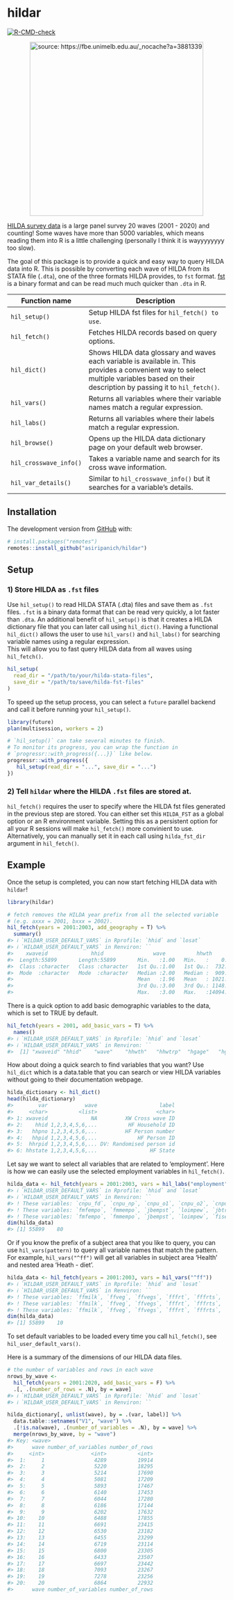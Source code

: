 
<!-- README.md is generated from README.Rmd. Please edit that file -->

# hildar

<!-- badges: start -->

[![R-CMD-check](https://github.com/asiripanich/hildar/actions/workflows/R-CMD-check.yaml/badge.svg)](https://github.com/asiripanich/hildar/actions/workflows/R-CMD-check.yaml)
<!-- badges: end -->

<p align="center">
<img src="https://fbe.unimelb.edu.au/_nocache?a=3881339" title="source: https://fbe.unimelb.edu.au/_nocache?a=3881339" width="400"/>
</p>

[HILDA survey data](https://melbourneinstitute.unimelb.edu.au/hilda) is
a large panel survey 20 waves (2001 - 2020) and counting! Some waves
have more than 5000 variables, which means reading them into R is a
little challenging (personally I think it is wayyyyyyyy too slow).

The goal of this package is to provide a quick and easy way to query
HILDA data into R. This is possible by converting each wave of HILDA
from its STATA file (`.dta`), one of the three formats HILDA provides,
to `fst` format. [fst](https://github.com/fstpackage/fst) is a binary
format and can be read much much quicker than `.dta` in R.

| Function name          | Description                                                                                                                                                                               |
|------------------------|-------------------------------------------------------------------------------------------------------------------------------------------------------------------------------------------|
| `hil_setup()`          | Setup HILDA fst files for `hil_fetch() to use`.                                                                                                                                           |
| `hil_fetch()`          | Fetches HILDA records based on query options.                                                                                                                                             |
| `hil_dict()`           | Shows HILDA data glossary and waves each variable is available in. This provides a convenient way to select multiple variables based on their description by passing it to `hil_fetch()`. |
| `hil_vars()`           | Returns all variables where their variable names match a regular expression.                                                                                                              |
| `hil_labs()`           | Returns all variables where their labels match a regular expression.                                                                                                                      |
| `hil_browse()`         | Opens up the HILDA data dictionary page on your default web browser.                                                                                                                      |
| `hil_crosswave_info()` | Takes a variable name and search for its cross wave information.                                                                                                                          |
| `hil_var_details()`    | Similar to `hil_crosswave_info()` but it searches for a variable’s details.                                                                                                               |

## Installation

The development version from [GitHub](https://github.com/) with:

``` r
# install.packages("remotes")
remotes::install_github("asiripanich/hildar")
```

## Setup

### 1) Store HILDA as `.fst` files

Use `hil_setup()` to read HILDA STATA (.dta) files and save them as
`.fst` files. `.fst` is a binary data format that can be read very
quickly, a lot faster than `.dta`. An additional benefit of
`hil_setup()` is that it creates a HILDA dictionary file that you can
later call using `hil_dict()`. Having a functional `hil_dict()` allows
the user to use `hil_vars()` and `hil_labs()` for searching variable
names using a regular expression.  
This will allow you to fast query HILDA data from all waves using
`hil_fetch()`.

``` r
hil_setup(
  read_dir = "/path/to/your/hilda-stata-files", 
  save_dir = "/path/to/save/hilda-fst-files"
)
```

To speed up the setup process, you can select a `future` parallel
backend and call it before running your `hil_setup()`.

``` r
library(future)
plan(multisession, workers = 2)

# `hil_setup()` can take several minutes to finish.
# To monitor its progress, you can wrap the function in
# `progressr::with_progress({...}}` like below.
progressr::with_progress({
   hil_setup(read_dir = "...", save_dir = "...")
})
```

### 2) Tell `hildar` where the HILDA `.fst` files are stored at.

`hil_fetch()` requires the user to specify where the HILDA fst files
generated in the previous step are stored. You can either set this
`HILDA_FST` as a global option or an R environment variable. Setting
this as a persistent option for all your R sessions will make
`hil_fetch()` more convinient to use. Alternatively, you can manually
set it in each call using `hilda_fst_dir` argument in `hil_fetch()`.

## Example

Once the setup is completed, you can now start fetching HILDA data with
`hildar`!

``` r
library(hildar)

# fetch removes the HILDA year prefix from all the selected variable
# (e.g. axxx = 2001, bxxx = 2002).
hil_fetch(years = 2001:2003, add_geography = T) %>%
  summary()
#> ℹ `HILDAR_USER_DEFAULT_VARS` in Rprofile: `hhid` and `losat`
#> ℹ `HILDAR_USER_DEFAULT_VARS` in Renviron: ``
#>    xwaveid              hhid                wave          hhwth             hhwtrp            hgage           hgsex              mrcurr             hhrih              hhsgcc              losat        
#>  Length:55899       Length:55899       Min.   :1.00   Min.   :    0.0   Min.   :  -10.0   Min.   :  0.00   Length:55899       Length:55899       Length:55899       Length:55899       Min.   :-10.000  
#>  Class :character   Class :character   1st Qu.:1.00   1st Qu.:  732.7   1st Qu.:  -10.0   1st Qu.: 15.00   Class :character   Class :character   Class :character   Class :character   1st Qu.:-10.000  
#>  Mode  :character   Mode  :character   Median :2.00   Median :  909.4   Median :  821.9   Median : 34.00   Mode  :character   Mode  :character   Mode  :character   Mode  :character   Median :  7.000  
#>                                        Mean   :1.96   Mean   : 1021.9   Mean   :  809.4   Mean   : 34.82                                                                               Mean   :  2.748  
#>                                        3rd Qu.:3.00   3rd Qu.: 1148.8   3rd Qu.: 1122.0   3rd Qu.: 51.00                                                                               3rd Qu.:  9.000  
#>                                        Max.   :3.00   Max.   :14094.0   Max.   :16000.0   Max.   :100.00                                                                               Max.   : 10.000
```

There is a quick option to add basic demographic variables to the data,
which is set to TRUE by default.

``` r
hil_fetch(years = 2001, add_basic_vars = T) %>%
  names()
#> ℹ `HILDAR_USER_DEFAULT_VARS` in Rprofile: `hhid` and `losat`
#> ℹ `HILDAR_USER_DEFAULT_VARS` in Renviron: ``
#>  [1] "xwaveid" "hhid"    "wave"    "hhwth"   "hhwtrp"  "hgage"   "hgsex"   "mrcurr"  "hhrih"   "losat"
```

How about doing a quick search to find variables that you want? Use
`hil_dict` which is a data.table that you can search or view HILDA
variables without going to their documentation webpage.

``` r
hilda_dictionary <- hil_dict()
head(hilda_dictionary)
#>        var            wave                    label
#>     <char>          <list>                   <char>
#> 1: xwaveid              NA         XW Cross wave ID
#> 2:    hhid 1,2,3,4,5,6,...          HF Household ID
#> 3:   hhpno 1,2,3,4,5,6,...         HF Person number
#> 4:   hhpid 1,2,3,4,5,6,...             HF Person ID
#> 5:  hhrpid 1,2,3,4,5,6,... DV: Randomised person id
#> 6: hhstate 1,2,3,4,5,6,...                 HF State
```

Let say we want to select all variables that are related to
‘employment’. Here is how we can easily use the selected employment
variables in `hil_fetch()`.

``` r
hilda_data <- hil_fetch(years = 2001:2003, vars = hil_labs("employment"))
#> ℹ `HILDAR_USER_DEFAULT_VARS` in Rprofile: `hhid` and `losat`
#> ℹ `HILDAR_USER_DEFAULT_VARS` in Renviron: ``
#> ! These variables: `cnpu_fd`, `cnpu_np`, `cnpu_o1`, `cnpu_o2`, `cnpu_na`, `cnph_o1`, `cnph_o2`, `cnpc_ps`, `cnpc_fd`, `cnpc_o1`, `cnpc_o2`, `cnsu_ps`, `cnsu_fd`, `cnsu_kp`, `cnsu_np`, `cnsu_o1`, `cnsu_o2`, `cnsu_na`, `cnsh_bs`, `cnsh_ru`, `cnsh_re`, `cnsh_ps`, `cnsh_fd`, `cnsh_kp`, `cnsh_o1`, `cnsh_o2`, `cnsc_bs`, `cnsc_ru`, `cnsc_ps`, `cnsc_fd`, `cnsc_kp`, `cnsc_o1`, `cnsc_o2`, `chkb12`, `pjothru`, `pjothra`, `pjotcnt`, `fmfempn`, `fmmempn`, `lshremp`, `lsmnemp`, `lsmncom`, `fisemr`, `lsemp`, `lscom`, `jbtremp`, `ujtros`, `ncesop`, `rcesop`, `rtgwage`, `cnsh_au`, `hepuwrk`, `herjob`, `herhour`, `hechjob`, `hetowrk`, `heonas`, `hespeq`, `heothed`, `nsu1_fd`, `nsu1_o1`, `nsu1_o2`, `nsu1_na`, `nsu1_np`, `nsu2_fd`, `nsu2_o1`, `nsu2_o2`, `nsu2_na`, `nsu2_np`, `nsu3_fd`, `nsu3_o1`, `nsu3_o2`, `nsu3_na`, `nsu3_np`, `nsu4_fd`, `nsu4_o1`, `nsu4_o2`, `nsu4_na`, `nsu4_np`, `nsu5_fd`, `nsu5_o1`, `nsu5_o2`, `nsu5_na`, `nsu5_np`, `nsu6_fd`, `nsu6_o1`, `nsu6_o2`, `nsu6_na`, `nsu6_np`, `nsh1_ps`, `nsh2_ps`, `nsh3_ps`, `nsh4_ps`, `nsh5_ps`, `nsh6_ps`, `nsh1_fd`, `nsh2_fd`, `nsh3_fd`, `nsh4_fd`, `nsh5_fd`, … don't exist in '/Users/amarin/OneDrive - UNSW/data/HIlDA20-fst/Combined_a200u.fst'.
#> ! These variables: `fmfempo`, `fmmempo`, `jbempst`, `loimpew`, `jbtremp`, `ujtros`, `ncesop`, `rcesop`, `rtgwage`, `cnsh_au`, `hepuwrk`, `herjob`, `herhour`, `hechjob`, `hetowrk`, `heonas`, `hespeq`, `heothed`, `nsu1_fd`, `nsu1_o1`, `nsu1_o2`, `nsu1_na`, `nsu1_np`, `nsu2_fd`, `nsu2_o1`, `nsu2_o2`, `nsu2_na`, `nsu2_np`, `nsu3_fd`, `nsu3_o1`, `nsu3_o2`, `nsu3_na`, `nsu3_np`, `nsu4_fd`, `nsu4_o1`, `nsu4_o2`, `nsu4_na`, `nsu4_np`, `nsu5_fd`, `nsu5_o1`, `nsu5_o2`, `nsu5_na`, `nsu5_np`, `nsu6_fd`, `nsu6_o1`, `nsu6_o2`, `nsu6_na`, `nsu6_np`, `nsh1_ps`, `nsh2_ps`, `nsh3_ps`, `nsh4_ps`, `nsh5_ps`, `nsh6_ps`, `nsh1_fd`, `nsh2_fd`, `nsh3_fd`, `nsh4_fd`, `nsh5_fd`, `nsh6_fd`, `nsh1_o1`, `nsh2_o1`, `nsh3_o1`, `nsh4_o1`, `nsh5_o1`, `nsh6_o1`, `nsh1_o2`, `nsh2_o2`, `nsh3_o2`, `nsh4_o2`, `nsh5_o2`, `nsh6_o2`, `npu1_o1`, `npu1_o2`, `npu1_na`, `npu1_np`, `npu2_o1`, `npu2_o2`, `npu2_na`, `npu2_np`, `npu3_o1`, `npu3_o2`, `npu3_na`, `npu3_np`, `npu4_o1`, `npu4_o2`, `npu4_na`, `npu4_np`, `npu5_o1`, `npu5_o2`, `npu5_na`, `npu5_np`, `npu6_o1`, `npu6_o2`, `npu6_na`, `npu6_np`, `nph1_fd`, `nph2_fd`, `nph3_fd`, `nph4_fd`, … don't exist in '/Users/amarin/OneDrive - UNSW/data/HIlDA20-fst/Combined_b200u.fst'.
#> ! These variables: `fmfempo`, `fmmempo`, `jbempst`, `loimpew`, `fisemr`, `cnsh_au`, `hepuwrk`, `herjob`, `herhour`, `hechjob`, `hetowrk`, `heonas`, `hespeq`, `heothed`, `nsu1_fd`, `nsu1_o1`, `nsu1_o2`, `nsu1_na`, `nsu1_np`, `nsu2_fd`, `nsu2_o1`, `nsu2_o2`, `nsu2_na`, `nsu2_np`, `nsu3_fd`, `nsu3_o1`, `nsu3_o2`, `nsu3_na`, `nsu3_np`, `nsu4_fd`, `nsu4_o1`, `nsu4_o2`, `nsu4_na`, `nsu4_np`, `nsu5_fd`, `nsu5_o1`, `nsu5_o2`, `nsu5_na`, `nsu5_np`, `nsu6_fd`, `nsu6_o1`, `nsu6_o2`, `nsu6_na`, `nsu6_np`, `nsh1_ps`, `nsh2_ps`, `nsh3_ps`, `nsh4_ps`, `nsh5_ps`, `nsh6_ps`, `nsh1_fd`, `nsh2_fd`, `nsh3_fd`, `nsh4_fd`, `nsh5_fd`, `nsh6_fd`, `nsh1_o1`, `nsh2_o1`, `nsh3_o1`, `nsh4_o1`, `nsh5_o1`, `nsh6_o1`, `nsh1_o2`, `nsh2_o2`, `nsh3_o2`, `nsh4_o2`, `nsh5_o2`, `nsh6_o2`, `npu1_o1`, `npu1_o2`, `npu1_na`, `npu1_np`, `npu2_o1`, `npu2_o2`, `npu2_na`, `npu2_np`, `npu3_o1`, `npu3_o2`, `npu3_na`, `npu3_np`, `npu4_o1`, `npu4_o2`, `npu4_na`, `npu4_np`, `npu5_o1`, `npu5_o2`, `npu5_na`, `npu5_np`, `npu6_o1`, `npu6_o2`, `npu6_na`, `npu6_np`, `nph1_fd`, `nph2_fd`, `nph3_fd`, `nph4_fd`, `nph5_fd`, `nph6_fd`, `nph1_o1`, `nph2_o1`, … don't exist in '/Users/amarin/OneDrive - UNSW/data/HIlDA20-fst/Combined_c200u.fst'.
dim(hilda_data)
#> [1] 55899    80
```

Or if you know the prefix of a subject area that you like to query, you
can use `hil_vars(pattern)` to query all variable names that match the
pattern. For example, `hil_vars("^ff")` will get all variables in
subject area ‘Health’ and nested area ‘Heath - diet’.

``` r
hilda_data <- hil_fetch(years = 2001:2003, vars = hil_vars("^ff"))
#> ℹ `HILDAR_USER_DEFAULT_VARS` in Rprofile: `hhid` and `losat`
#> ℹ `HILDAR_USER_DEFAULT_VARS` in Renviron: ``
#> ! These variables: `ffmilk`, `ffveg`, `ffvegs`, `fffrt`, `fffrts`, `ffbf`, `ffsalt`, `ffbrfr`, `fflunr`, `ffdinr`, `ffcdiet`, `ffdietf`, `ffsrw`, `ffscw`, `ffleg`, `ffcake`, `ffpasta`, `ffsnack`, `ffcerl`, `ffconf`, `ffbread`, `ffspud`, `ffrmeat`, `ffprocm`, `ffpoult`, and `fffish` don't exist in '/Users/amarin/OneDrive - UNSW/data/HIlDA20-fst/Combined_a200u.fst'.
#> ! These variables: `ffmilk`, `ffveg`, `ffvegs`, `fffrt`, `fffrts`, `ffbf`, `ffsalt`, `ffbrfr`, `fflunr`, `ffdinr`, `ffcdiet`, `ffdietf`, `ffsrw`, `ffscw`, `ffleg`, `ffcake`, `ffpasta`, `ffsnack`, `ffcerl`, `ffconf`, `ffbread`, `ffspud`, `ffrmeat`, `ffprocm`, `ffpoult`, and `fffish` don't exist in '/Users/amarin/OneDrive - UNSW/data/HIlDA20-fst/Combined_b200u.fst'.
#> ! These variables: `ffmilk`, `ffveg`, `ffvegs`, `fffrt`, `fffrts`, `ffbf`, `ffsalt`, `ffbrfr`, `fflunr`, `ffdinr`, `ffcdiet`, `ffdietf`, `ffsrw`, `ffscw`, `ffleg`, `ffcake`, `ffpasta`, `ffsnack`, `ffcerl`, `ffconf`, `ffbread`, `ffspud`, `ffrmeat`, `ffprocm`, `ffpoult`, and `fffish` don't exist in '/Users/amarin/OneDrive - UNSW/data/HIlDA20-fst/Combined_c200u.fst'.
dim(hilda_data)
#> [1] 55899    10
```

To set default variables to be loaded every time you call `hil_fetch()`,
see `hil_user_default_vars()`.

Here is a summary of the dimensions of our HILDA data files.

``` r
# the number of variables and rows in each wave
nrows_by_wave <-
  hil_fetch(years = 2001:2020, add_basic_vars = F) %>%
  .[, .(number_of_rows = .N), by = wave]
#> ℹ `HILDAR_USER_DEFAULT_VARS` in Rprofile: `hhid` and `losat`
#> ℹ `HILDAR_USER_DEFAULT_VARS` in Renviron: ``

hilda_dictionary[, unlist(wave), by = .(var, label)] %>%
  data.table::setnames("V1", "wave") %>%
  .[!is.na(wave), .(number_of_variables = .N), by = wave] %>%
  merge(nrows_by_wave, by = "wave")
#> Key: <wave>
#>      wave number_of_variables number_of_rows
#>     <int>               <int>          <int>
#>  1:     1                4289          19914
#>  2:     2                5220          18295
#>  3:     3                5214          17690
#>  4:     4                5081          17209
#>  5:     5                5893          17467
#>  6:     6                6140          17453
#>  7:     7                6044          17280
#>  8:     8                6186          17144
#>  9:     9                6202          17632
#> 10:    10                6488          17855
#> 11:    11                6691          23415
#> 12:    12                6530          23182
#> 13:    13                6455          23299
#> 14:    14                6719          23114
#> 15:    15                6800          23305
#> 16:    16                6433          23507
#> 17:    17                6697          23442
#> 18:    18                7093          23267
#> 19:    19                7278          23256
#> 20:    20                6864          22932
#>      wave number_of_variables number_of_rows
```
